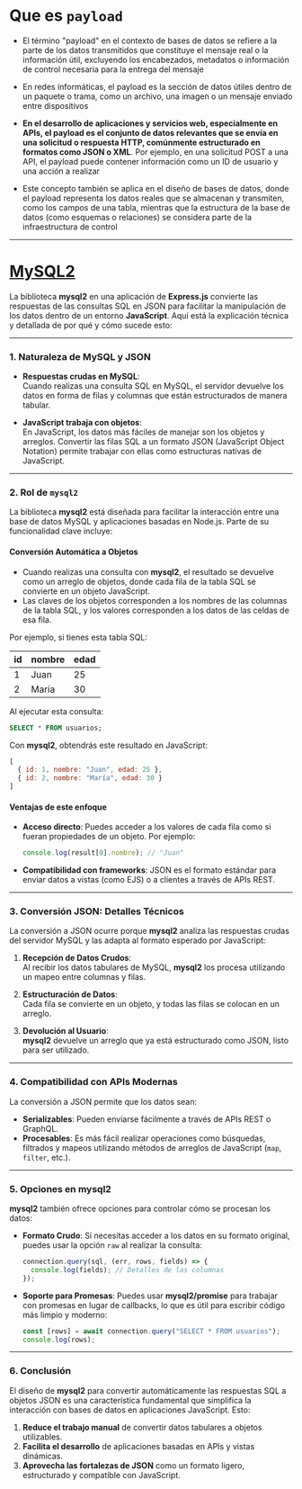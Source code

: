 # Que es `payload`
- El término "payload" en el contexto de bases de datos se refiere a la parte de los datos transmitidos que constituye el mensaje real o la información útil, excluyendo los encabezados, metadatos o información de control necesaria para la entrega del mensaje 

- En redes informáticas, el payload es la sección de datos útiles dentro de un paquete o trama, como un archivo, una imagen o un mensaje enviado entre dispositivos 

- **En el desarrollo de aplicaciones y servicios web, especialmente en APIs, el payload es el conjunto de datos relevantes que se envía en una solicitud o respuesta HTTP, comúnmente estructurado en formatos como JSON o XML**. Por ejemplo, en una solicitud POST a una API, el payload puede contener información como un ID de usuario y una acción a realizar 

- Este concepto también se aplica en el diseño de bases de datos, donde el payload representa los datos reales que se almacenan y transmiten, como los campos de una tabla, mientras que la estructura de la base de datos (como esquemas o relaciones) se considera parte de la infraestructura de control

---

# [MySQL2](https://sidorares.github.io/node-mysql2/docs)

La biblioteca **mysql2** en una aplicación de **Express.js** convierte las respuestas de las consultas SQL en JSON para facilitar la manipulación de los datos dentro de un entorno **JavaScript**. Aquí está la explicación técnica y detallada de por qué y cómo sucede esto:

---

### **1. Naturaleza de MySQL y JSON**
- **Respuestas crudas en MySQL**:  
  Cuando realizas una consulta SQL en MySQL, el servidor devuelve los datos en forma de filas y columnas que están estructurados de manera tabular.
  
- **JavaScript trabaja con objetos**:  
  En JavaScript, los datos más fáciles de manejar son los objetos y arreglos. Convertir las filas SQL a un formato JSON (JavaScript Object Notation) permite trabajar con ellas como estructuras nativas de JavaScript.

---

### **2. Rol de `mysql2`**
La biblioteca **mysql2** está diseñada para facilitar la interacción entre una base de datos MySQL y aplicaciones basadas en Node.js. Parte de su funcionalidad clave incluye:

#### **Conversión Automática a Objetos**
- Cuando realizas una consulta con **mysql2**, el resultado se devuelve como un arreglo de objetos, donde cada fila de la tabla SQL se convierte en un objeto JavaScript.
- Las claves de los objetos corresponden a los nombres de las columnas de la tabla SQL, y los valores corresponden a los datos de las celdas de esa fila.

Por ejemplo, si tienes esta tabla SQL:

| id | nombre   | edad |
|----|----------|------|
| 1  | Juan     | 25   |
| 2  | María    | 30   |

Al ejecutar esta consulta:

```sql
SELECT * FROM usuarios;
```

Con **mysql2**, obtendrás este resultado en JavaScript:

```javascript
[
  { id: 1, nombre: "Juan", edad: 25 },
  { id: 2, nombre: "María", edad: 30 }
]
```

#### **Ventajas de este enfoque**
- **Acceso directo**: Puedes acceder a los valores de cada fila como si fueran propiedades de un objeto. Por ejemplo:
  ```javascript
  console.log(result[0].nombre); // "Juan"
  ```
- **Compatibilidad con frameworks**: JSON es el formato estándar para enviar datos a vistas (como EJS) o a clientes a través de APIs REST.

---

### **3. Conversión JSON: Detalles Técnicos**
La conversión a JSON ocurre porque **mysql2** analiza las respuestas crudas del servidor MySQL y las adapta al formato esperado por JavaScript:

1. **Recepción de Datos Crudos**:  
   Al recibir los datos tabulares de MySQL, **mysql2** los procesa utilizando un mapeo entre columnas y filas.

2. **Estructuración de Datos**:  
   Cada fila se convierte en un objeto, y todas las filas se colocan en un arreglo.

3. **Devolución al Usuario**:  
   **mysql2** devuelve un arreglo que ya está estructurado como JSON, listo para ser utilizado.

---

### **4. Compatibilidad con APIs Modernas**
La conversión a JSON permite que los datos sean:
- **Serializables**: Pueden enviarse fácilmente a través de APIs REST o GraphQL.
- **Procesables**: Es más fácil realizar operaciones como búsquedas, filtrados y mapeos utilizando métodos de arreglos de JavaScript (`map`, `filter`, etc.).

---

### **5. Opciones en mysql2**
**mysql2** también ofrece opciones para controlar cómo se procesan los datos:
- **Formato Crudo**: Si necesitas acceder a los datos en su formato original, puedes usar la opción `raw` al realizar la consulta:
  ```javascript
  connection.query(sql, (err, rows, fields) => {
    console.log(fields); // Detalles de las columnas
  });
  ```

- **Soporte para Promesas**: Puedes usar **mysql2/promise** para trabajar con promesas en lugar de callbacks, lo que es útil para escribir código más limpio y moderno:
  ```javascript
  const [rows] = await connection.query("SELECT * FROM usuarios");
  console.log(rows);
  ```

---

### **6. Conclusión**
El diseño de **mysql2** para convertir automáticamente las respuestas SQL a objetos JSON es una característica fundamental que simplifica la interacción con bases de datos en aplicaciones JavaScript. Esto:
1. **Reduce el trabajo manual** de convertir datos tabulares a objetos utilizables.
2. **Facilita el desarrollo** de aplicaciones basadas en APIs y vistas dinámicas.
3. **Aprovecha las fortalezas de JSON** como un formato ligero, estructurado y compatible con JavaScript.